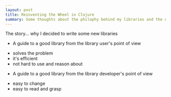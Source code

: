 ```yaml
---
layout: post
title: Reinventing the Wheel in Clojure
summary: Some thoughts about the philophy behind my libraries and the development process.
---
```


The story...
why I decided to write some new libraries



- A guide to a good library from the library user's point of view
* solves the problem
* it's efficient
* not hard to use and reason about

- A guide to a good library from the library developer's point of view
* easy to change
* easy to read and grasp
